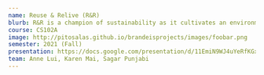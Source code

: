 ```yaml
---
name: Reuse & Relive (R&R)
blurb: R&R is a champion of sustainability as it cultivates an environmentally-conscious community for higher education institutions. We do this by connecting students with other students so they can buy, sell, and trade their used items on our app.
course: CS102A
image: http://pitosalas.github.io/brandeisprojects/images/foobar.png
semester: 2021 (Fall)
presentation: https://docs.google.com/presentation/d/11EmiN9WJ4uYeRfKGxx4j-87Qv-gauOzZ2eAM-hKhf60/edit?usp=sharing
team: Anne Lui, Karen Mai, Sagar Punjabi
---
```

